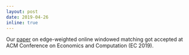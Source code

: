 ```yaml
---
layout: post
date: 2019-04-26
inline: true
---
```


Our [paper](https://dl.acm.org/doi/abs/10.1145/3328526.3329573) on edge-weighted online windowed matching got accepted at ACM Conference on Economics and Computation (EC 2019).
